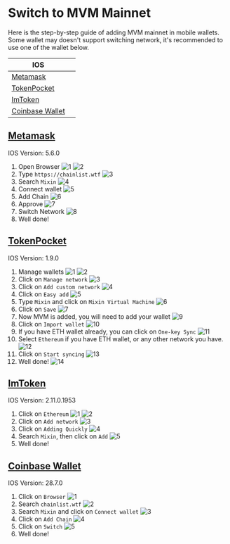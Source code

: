 # Switch to MVM Mainnet
Here is the step-by-step guide of adding MVM mainnet in mobile wallets. Some wallet may doesn't support switching network, it's recommended to use one of the wallet below.

IOS  | |
-------- | -
[Metamask](#metamask) | 
[TokenPocket](#tokenpocket) |
[ImToken](#imtoken) |
[Coinbase Wallet](#coinbase-wallet) |


## [Metamask](#switch-to-mvm-mainnet)
IOS Version: 5.6.0

1. Open Browser
![1](../assets/add_mvm_guide/metamask/metamask_1.jpg)
![2](../assets/add_mvm_guide/metamask/metamask_2.jpg)
2. Type `https://chainlist.wtf`
![3](../assets/add_mvm_guide/metamask/metamask_3.jpg)
3. Search `Mixin`
![4](../assets/add_mvm_guide/metamask/metamask_4.jpg)
4. Connect wallet
![5](../assets/add_mvm_guide/metamask/metamask_5.jpg)
5. Add Chain
![6](../assets/add_mvm_guide/metamask/metamask_6.jpg)
6. Approve
![7](../assets/add_mvm_guide/metamask/metamask_7.jpg)
7. Switch Network
![8](../assets/add_mvm_guide/metamask/metamask_8.jpg)
8. Well done!

## [TokenPocket](#switch-to-mvm-mainnet)
IOS Version: 1.9.0

1. Manage wallets
![1](../assets/add_mvm_guide/tp/tp_1.jpg)
![2](../assets/add_mvm_guide/tp/tp_2.jpg)
2. Click on `Manage network`
![3](../assets/add_mvm_guide/tp/tp_3.jpg)
3. Click on `Add custom network`
![4](../assets/add_mvm_guide/tp/tp_4.jpg)
4. Click on `Easy add`
![5](../assets/add_mvm_guide/tp/tp_5.jpg)
5. Type `Mixin` and click on `Mixin Virtual Machine`
![6](../assets/add_mvm_guide/tp/tp_6.jpg)
6. Click on `Save`
![7](../assets/add_mvm_guide/tp/tp_7.jpg)
7. Now MVM is added, you will need to add your wallet
![9](../assets/add_mvm_guide/tp/tp_9.jpg)
8. Click on `Import wallet`
![10](../assets/add_mvm_guide/tp/tp_10.jpg)
9. If you have ETH wallet already, you can click on `One-key Sync`
![11](../assets/add_mvm_guide/tp/tp_11.jpg)
10. Select `Ethereum` if you have ETH wallet, or any other network you have.
![12](../assets/add_mvm_guide/tp/tp_12.jpg)
11. Click on `Start syncing`
![13](../assets/add_mvm_guide/tp/tp_13.jpg)
12. Well done!
![14](../assets/add_mvm_guide/tp/tp_14.jpg)

## [ImToken](#switch-to-mvm-mainnet)
IOS Version: 2.11.0.1953
1. Click on `Ethereum`
![1](../assets/add_mvm_guide/imtoken/imtoken_1.jpg)
![2](../assets/add_mvm_guide/imtoken/imtoken_2.jpg)
2. Click on `Add network`
![3](../assets/add_mvm_guide/imtoken/imtoken_3.jpg)
3. Click on `Adding Quickly`
![4](../assets/add_mvm_guide/imtoken/imtoken_4.jpg)
4. Search `Mixin`, then click on `Add`
![5](../assets/add_mvm_guide/imtoken/imtoken_5.jpg)
5. Well done!

## [Coinbase Wallet](#switch-to-mvm-mainnet)
IOS Version: 28.7.0
1. Click on `Browser`
![1](../assets/add_mvm_guide/coinbase/coinbase_1.jpg)
2. Search `chainlist.wtf`
![2](../assets/add_mvm_guide/coinbase/coinbase_2.jpg)
3. Search `Mixin` and click on `Connect wallet`
![3](../assets/add_mvm_guide/coinbase/coinbase_3.jpg)
4. Click on `Add Chain`
![4](../assets/add_mvm_guide/coinbase/coinbase_4.jpg)
5. Click on `Switch`
![5](../assets/add_mvm_guide/coinbase/coinbase_5.jpg)
6. Well done!